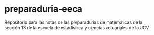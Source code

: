 # preparaduria-eeca
Repositorio para las notas de las preparadurias de matematicas de la sección 13 de la escuela de estadisitica y ciencias actuariales de la UCV 
